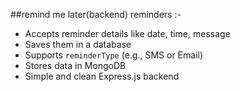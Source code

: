 ##remind me later(backend)
reminders :-
- Accepts reminder details like date, time, message
- Saves them in a database
- Supports `reminderType` (e.g., SMS or Email)
- Stores data in MongoDB
- Simple and clean Express.js backend
